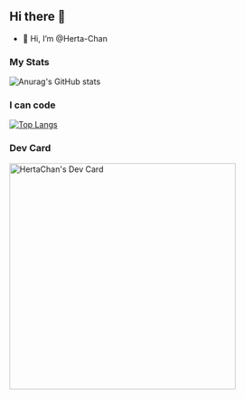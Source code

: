 ## Hi there 👋
- 👋 Hi, I’m @Herta-Chan

### My Stats 
![Anurag's GitHub stats](https://github-readme-stats.vercel.app/api?username=Herta-Chan&show_icons=true&theme=radical)

### I can code 
[![Top Langs](https://github-readme-stats.vercel.app/api/top-langs/?username=Herta-Chan&layout=compact)](https://github.com/anuraghazra/github-readme-stats)

### Dev Card
<a href="https://app.daily.dev/hertachan"><img src="https://api.daily.dev/devcards/54cfa996d34d46d1966b7e51c161af2c.png?r=8aj" width="400" alt="HertaChan's Dev Card"/></a>
